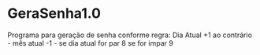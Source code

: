 # GeraSenha1.0
Programa para geração de senha conforme regra: Dia Atual +1 ao contrário - mês atual -1 - se dia atual for par 8 se for impar 9
